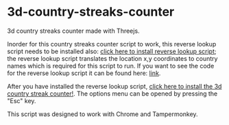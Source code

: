 # 3d-country-streaks-counter
3d country streaks counter made with Threejs.

Inorder for this country streaks counter script to work, this reverse lookup script needs to be installed also: [click here to install reverse lookup script](https://github.com/echandler/Simple-Reverse-Geocoding-Script/raw/main/reverseGeocodingScript.user.js); the reverse lookup script translates the location x,y coordinates to country names which is required for this script to run. If you want to see the code for the reverse lookup script it can be found here: [link](https://github.com/echandler/Simple-Reverse-Geocoding-Script).

After you have installed the reverse lookup script, [click here to install the 3d country streak counter!](https://github.com/echandler/3d-country-streaks-counter/raw/main/streakCounter.user.js). The options menu can be opened by pressing the "Esc" key.

This script was designed to work with Chrome and Tampermonkey.
